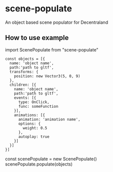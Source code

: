 # scene-populate
An object based scene populator for Decentraland

## How to use example
import ScenePopulate from "scene-populate"
```
const objects = [{
  name: 'object name',
  path:'path to gltf',
  transforms: {
    position: new Vector3(5, 0, 9)
  },
  children: [{
    name: 'object name',
    path:'path to gltf',
    events: [{
      type: OnClick,
      func: someFunction
    }],
    animations: [{
      animation: 'animation name',
      options: {
        weight: 0.5
      },
      autoplay: true
    }]
  }]
}]
```

const scenePopulate = new ScenePopulate()
scenePopulate.populate(objects)
